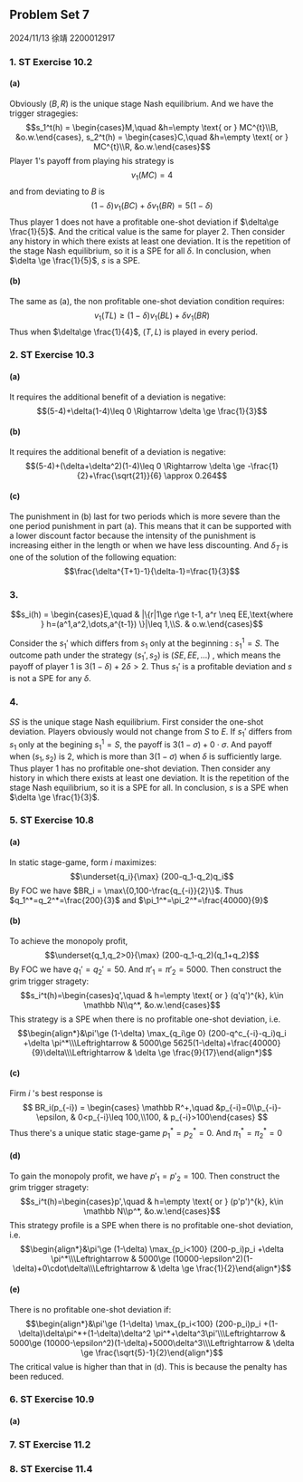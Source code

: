 ## Problem Set 7
2024/11/13
徐靖 2200012917

### 1. ST Exercise 10.2
#### (a)
Obviously $(B,R)$ is the unique stage Nash equilibrium. And we have the trigger stragegies:
$$s_1^t(h) = \begin{cases}M,\quad &h=\empty \text{ or } MC^{t}\\B, &o.w.\end{cases}, s_2^t(h) = \begin{cases}C,\quad &h=\empty \text{ or } MC^{t}\\R, &o.w.\end{cases}$$
Player 1's payoff from playing his strategy is 
$$v_1(MC)=4$$
and from deviating to $B$ is
$$(1-\delta)v_1(BC)+\delta v_1(BR) = 5(1-\delta)$$ 
Thus player 1 does not have a profitable one-shot deviation if $\delta\ge \frac{1}{5}$. And the critical value is the same for player 2.
Then consider any history in which there exists at least one deviation. It is the repetition of the stage Nash equilibrium, so it is a SPE for all $\delta$.
In conclusion, when $\delta \ge \frac{1}{5}$, $s$ is a SPE.
#### (b)
The same as (a), the non profitable one-shot deviation condition requires:
$$v_1(TL)\ge (1-\delta)v_1(BL)+\delta v_1(BR)$$
Thus when $\delta\ge \frac{1}{4}$, $(T,L)$ is played in every period.
### 2. ST Exercise 10.3
#### (a)
It requires the additional benefit of a deviation is negative: 
$$(5-4)+\delta(1-4)\leq 0 \Rightarrow \delta  \ge \frac{1}{3}$$
#### (b)
It requires the additional benefit of a deviation is negative: 
$$(5-4)+(\delta+\delta^2)(1-4)\leq 0 \Rightarrow \delta  \ge -\frac{1}{2}+\frac{\sqrt{21}}{6} \approx 0.264$$
#### (c)
The punishment in (b) last for two periods which is more severe than the one period punishment in part (a). This means that it can be supported with a lower discount factor because the intensity of the punishment is increasing either in the length or when we have less discounting. And $\delta_T$ is one of the solution of the following equation:
$$\frac{\delta^{T+1}-1}{\delta-1}=\frac{1}{3}$$

### 3.
$$s_i(h) = \begin{cases}E,\quad & |\{r|1\ge r\ge t-1, a^r \neq EE,\text{where } h=(a^1,a^2,\dots,a^{t-1}) \}|\leq 1,\\S. & o.w.\end{cases}$$

Consider the $s_1'$ which differs from $s_1$ only at the beginning : $s_1^1= S$. The outcome path under the strategy $(s_1',s_2)$ is $(SE,EE,\dots)$ , which means the payoff of player $1$ is $3(1-\delta)+2\delta>2$.  Thus $s_1'$ is a profitable deviation and $s$ is not a SPE for any $\delta$.

### 4.
$SS$ is the unique stage Nash equilibrium. 
First consider the one-shot deviation. Players obviously would not change from $S$ to $E$. If $s_1'$ differs from $s_1$ only at the begining $s_1^1 = S$, the payoff is $3(1-\sigma)+0\cdot \sigma$. And payoff when $(s_1,s_2)$ is $2$, which is more than $3(1-\sigma)$ when $\delta$ is sufficiently large. Thus player $1$ has no profitable one-shot deviation.
Then consider any history in which there exists at least one deviation. It is the repetition of the stage Nash equilibrium, so it is a SPE for all.
In conclusion, $s$ is a SPE when $\delta \ge \frac{1}{3}$.

### 5. ST Exercise 10.8
#### (a)
In static stage-game, form $i$ maximizes:
$$\underset{q_i}{\max} (200-q_1-q_2)q_i$$
By FOC we have $BR_i = \max\{0,100-\frac{q_{-i}}{2}\}$. Thus $q_1^*=q_2^*=\frac{200}{3}$ and $\pi_1^*=\pi_2^*=\frac{40000}{9}$
#### (b)
To achieve the monopoly profit,
$$\underset{q_1,q_2>0}{\max} (200-q_1-q_2)(q_1+q_2)$$
By FOC we have $q_1'=q_2'=50$. And $\pi'_1=\pi'_2=5000$. Then construct the grim trigger stragety:
$$s_i^t(h)=\begin{cases}q',\quad & h=\empty \text{ or } (q'q')^{k}, k\in \mathbb N\\q^*, &o.w.\end{cases}$$
This strategy is a SPE when there is no profitable one-shot deviation, i.e.
$$\begin{align*}&\pi'\ge (1-\delta) \max_{q_i\ge 0} (200-q^c_{-i}-q_i)q_i +\delta \pi^*\\\Leftrightarrow & 5000\ge 5625(1-\delta)+\frac{40000}{9}\delta\\\Leftrightarrow & \delta \ge \frac{9}{17}\end{align*}$$
#### (c)
Firm $i$ 's best response is 
$$
BR_i(p_{-i}) = \begin{cases} \mathbb R^+,\quad &p_{-i}=0\\p_{-i}-\epsilon, & 0<p_{-i}\leq 100,\\100, & p_{-i}>100\end{cases}
$$
Thus there's a unique static stage-game $p_1^*=p_2^*=0$. And $\pi_1^*=\pi_2^*=0$
#### (d)
To gain the monopoly profit, we have $p'_1 = p'_2 = 100$. Then construct the grim trigger stragety:
$$s_i^t(h)=\begin{cases}p',\quad & h=\empty \text{ or } (p'p')^{k}, k\in \mathbb N\\p^*, &o.w.\end{cases}$$
This strategy profile is a SPE when there is no profitable one-shot deviation, i.e.
$$\begin{align*}&\pi'\ge (1-\delta) \max_{p_i<100} (200-p_i)p_i +\delta \pi^*\\\Leftrightarrow & 5000\ge (10000-\epsilon^2)(1-\delta)+0\cdot\delta\\\Leftrightarrow & \delta \ge \frac{1}{2}\end{align*}$$

#### (e)
There is no profitable one-shot deviation if:
$$\begin{align*}&\pi'\ge (1-\delta) \max_{p_i<100} (200-p_i)p_i +(1-\delta)\delta\pi^*+(1-\delta)\delta^2 \pi^*+\delta^3\pi'\\\Leftrightarrow & 5000\ge (10000-\epsilon^2)(1-\delta)+5000\delta^3\\\Leftrightarrow & \delta \ge \frac{\sqrt{5}-1}{2}\end{align*}$$
The critical value is higher than that in (d). This is because the penalty has been reduced.
### 6. ST Exercise 10.9
#### (a)

### 7. ST Exercise 11.2

### 8. ST Exercise 11.4